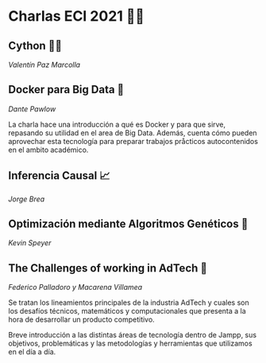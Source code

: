 # Charlas ECI 2021 👩‍🏫

## Cython 🐍🔷 

*Valentín Paz Marcolla*

## Docker para Big Data 🐳

*Dante Pawlow*

La charla hace una introducción a qué es Docker y para que sirve, repasando su utilidad en el area de Big Data. Además, cuenta cómo pueden aprovechar esta tecnología para preparar trabajos pråcticos autocontenidos en el ambito académico.

## Inferencia Causal 📈 

*Jorge Brea*

## Optimización mediante Algoritmos Genéticos 🧬 

*Kevin Speyer*

## The Challenges of working in AdTech 📱

*Federico Palladoro y Macarena Villamea*

Se tratan los lineamientos principales de la industria AdTech y cuales son los desafíos técnicos, matemáticos y computacionales que presenta a la hora de desarrollar un producto competitivo.

Breve introducción a las distintas áreas de tecnología dentro de Jampp, sus objetivos, problemáticas y las metodologías y herramientas que utilizamos en el día a día.
